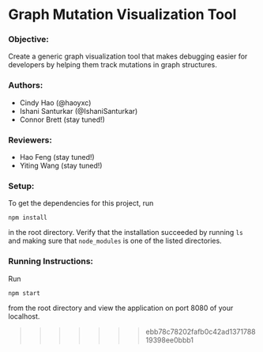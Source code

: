# Graph Mutation Visualization Tool

### Objective: 
Create a generic graph visualization tool that makes debugging easier for developers by helping them track mutations in graph structures. 

### Authors:
- Cindy Hao (@haoyxc)
- Ishani Santurkar (@IshaniSanturkar)
- Connor Brett (stay tuned!)

### Reviewers: 
- Hao Feng (stay tuned!)
- Yiting Wang (stay tuned!)

### Setup:
To get the dependencies for this project, run
```
npm install
```
in the root directory. 
Verify that the installation succeeded by running `ls` and making sure that `node_modules` is one of the listed directories.

### Running Instructions:
Run 
```
npm start
```
from the root directory and view the application on port 8080 of your localhost.
>>>>>>> ebb78c78202fafb0c42ad137178819398ee0bbb1

